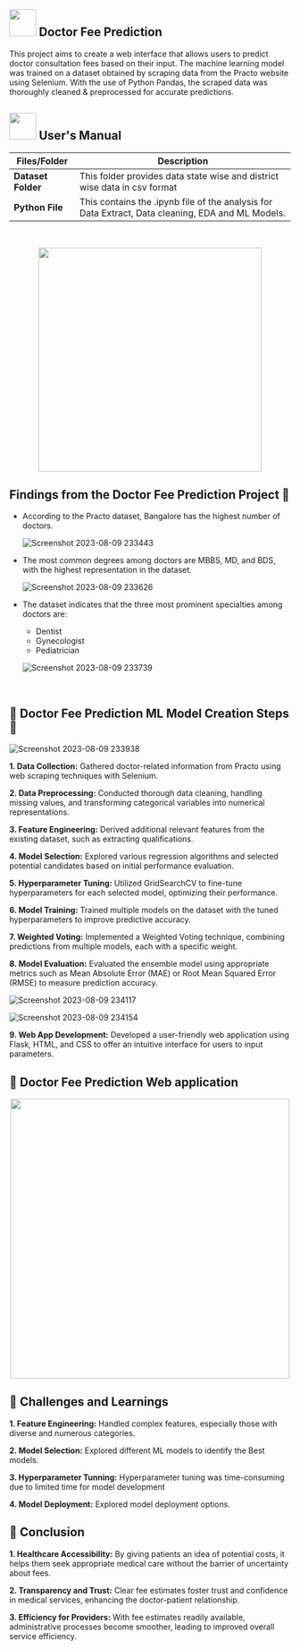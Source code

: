 ##  <img src="https://media.tenor.com/Wq-8a2yGCSkAAAAi/stethoscope-stethoscope-images.gif" width="48" height="48"> Doctor Fee Prediction
This project aims to create a web interface that allows users to predict doctor consultation fees based on their input. The machine learning model was trained on a dataset obtained by scraping data from the Practo website using Selenium. With the use of Python Pandas, the scraped data was thoroughly cleaned & preprocessed for accurate predictions.
##  <img src="https://user-images.githubusercontent.com/106439762/181935629-b3c47bd3-77fb-4431-a11c-ff8ba0942b63.gif" width="48" height="48"> **User's Manual**

| Files/Folder| Description |
| ------------- | ------------- |
| **Dataset Folder** | This folder provides data state wise and district wise data in csv format |
| **Python File** | This contains the .ipynb file of the analysis for Data Extract, Data cleaning, EDA and ML Models.  |

<br>

<p align="center"><img src="https://i.pinimg.com/originals/13/66/c9/1366c95f8c249b8422d2caaae287cb63.gif" width="400" ></p>

   
## Findings from the Doctor Fee Prediction Project 🧪

- According to the Practo dataset, Bangalore has the highest number of doctors.

  ![Screenshot 2023-08-09 233443](https://github.com/ankitpal154/Doctor_fees_prediction_ML_project/assets/139064260/4eba4a20-39cc-4798-98f7-c4b8c8b64c09)

  
- The most common degrees among doctors are MBBS, MD, and BDS, with the highest representation in the dataset.


  ![Screenshot 2023-08-09 233626](https://github.com/ankitpal154/Doctor_fees_prediction_ML_project/assets/139064260/5949c211-4fd8-4e0f-b9e5-eff349eace32)

- The dataset indicates that the three most prominent specialties among doctors are:
  - Dentist
  - Gynecologist
  - Pediatrician
 


   ![Screenshot 2023-08-09 233739](https://github.com/ankitpal154/Doctor_fees_prediction_ML_project/assets/139064260/26f61e31-0e63-4120-a245-5a8f15a4f75f)

 <br>


## 🏥 Doctor Fee Prediction ML Model Creation Steps 🧠


![Screenshot 2023-08-09 233938](https://github.com/ankitpal154/Doctor_fees_prediction_ML_project/assets/139064260/1580c2f7-4a16-497e-a620-bca0f9a9d749)

**1. Data Collection:** Gathered doctor-related information from Practo using web scraping techniques with Selenium.

**2. Data Preprocessing:** Conducted thorough data cleaning, handling missing values, and transforming categorical variables into numerical representations.

**3. Feature Engineering:** Derived additional relevant features from the existing dataset, such as extracting qualifications.

**4. Model Selection:** Explored various regression algorithms and selected potential candidates based on initial performance evaluation.

**5. Hyperparameter Tuning:** Utilized GridSearchCV to fine-tune hyperparameters for each selected model, optimizing their performance.

**6. Model Training:** Trained multiple models on the dataset with the tuned hyperparameters to improve predictive accuracy.

**7. Weighted Voting:** Implemented a Weighted Voting technique, combining predictions from multiple models, each with a specific weight.

**8. Model Evaluation:** Evaluated the ensemble model using appropriate metrics such as Mean Absolute Error (MAE) or Root Mean Squared Error (RMSE) to measure prediction accuracy.


![Screenshot 2023-08-09 234117](https://github.com/ankitpal154/Doctor_fees_prediction_ML_project/assets/139064260/0f0c70f0-fe2b-45fd-b63e-481f91cf0311)


![Screenshot 2023-08-09 234154](https://github.com/ankitpal154/Doctor_fees_prediction_ML_project/assets/139064260/799feea6-a700-480b-b23c-5d07a9ed91ce)


**9. Web App Development:** Developed a user-friendly web application using Flask, HTML, and CSS to offer an intuitive interface for users to input parameters.

## 🏥 Doctor Fee Prediction Web application

 <p align="center"><img src="https://github.com/Sannidhi-Shetty2/Doctor-Fee-Prediction/assets/62684303/92d53380-68d4-4289-8d43-4e386d3b2025" width="500" ></p>
 
## 🏥 Challenges and Learnings

**1. Feature Engineering:** Handled complex features, especially those with diverse and numerous categories. 

**2. Model Selection:**  Explored different ML models to identify the Best models.

**3. Hyperparameter Tunning:**  Hyperparameter tuning was time-consuming due to limited time for model development

**4. Model Deployment:**  Explored model deployment options.

 
## 🏥 Conclusion

**1. Healthcare Accessibility:** By giving patients an idea of potential costs, it helps them seek appropriate medical care without the barrier of uncertainty about fees.

**2. Transparency and Trust:**  Clear fee estimates foster trust and confidence in medical services, enhancing the doctor-patient relationship.

**3. Efficiency for Providers:** With fee estimates readily available, administrative processes become smoother, leading to improved overall service efficiency.
